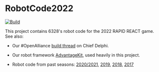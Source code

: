 # RobotCode2022

[![Build](https://github.com/Mechanical-Advantage/RobotCode2022/actions/workflows/build.yml/badge.svg?branch=main&event=push)](https://github.com/Mechanical-Advantage/RobotCode2022/actions/workflows/build.yml)

This project contains 6328's robot code for the 2022 RAPID REACT game. See also:

* Our #OpenAlliance [build thread](https://www.chiefdelphi.com/t/frc-6328-mechanical-advantage-2022-build-thread/398645) on Chief Delphi.

* Our robot framework [AdvantageKit](https://github.com/Mechanical-Advantage/AdvantageKit), used heavily in this project.

* Robot code from past seasons: [2020/2021](https://github.com/Mechanical-Advantage/RobotCode2020), [2019](https://github.com/Mechanical-Advantage/RobotCode2019), [2018](https://github.com/Mechanical-Advantage/RobotCode2018), [2017](https://github.com/Mechanical-Advantage/RobotCode2017)